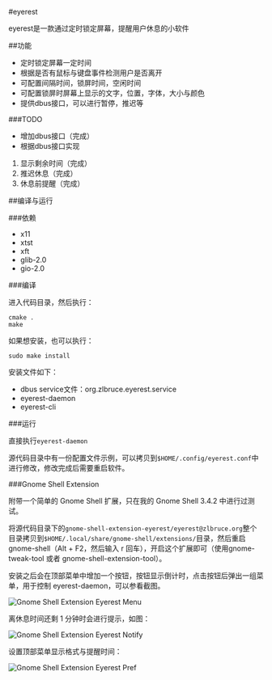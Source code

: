 #eyerest

eyerest是一款通过定时锁定屏幕，提醒用户休息的小软件

##功能

* 定时锁定屏幕一定时间
* 根据是否有鼠标与键盘事件检测用户是否离开
* 可配置间隔时间，锁屏时间，空闲时间
* 可配置锁屏时屏幕上显示的文字，位置，字体，大小与颜色
* 提供dbus接口，可以进行暂停，推迟等

###TODO

* 增加dbus接口（完成）
* 根据dbus接口实现
 1. 显示剩余时间（完成）
 2. 推迟休息（完成）
 3. 休息前提醒（完成）
 
##编译与运行

###依赖

* x11
* xtst
* xft
* glib-2.0
* gio-2.0

###编译

进入代码目录，然后执行：

    cmake .
    make

如果想安装，也可以执行：

    sudo make install

安装文件如下：

* dbus service文件：org.zlbruce.eyerest.service
* eyerest-daemon
* eyerest-cli

###运行

直接执行`eyerest-daemon`

源代码目录中有一份配置文件示例，可以拷贝到`$HOME/.config/eyerest.conf`中进行修改，修改完成后需要重启软件。

###Gnome Shell Extension

附带一个简单的 Gnome Shell 扩展，只在我的 Gnome Shell 3.4.2 中进行过测试。

将源代码目录下的`gnome-shell-extension-eyerest/eyerest@zlbruce.org`整个目录拷贝到`$HOME/.local/share/gnome-shell/extensions/`目录，然后重启 gnome-shell（Alt + F2，然后输入 r 回车），开启这个扩展即可（使用gnome-tweak-tool 或者 gnome-shell-extension-tool）。

安装之后会在顶部菜单中增加一个按钮，按钮显示倒计时，点击按钮后弹出一组菜单，用于控制 eyerest-daemon，可以参看截图。

![Gnome Shell Extension Eyerest Menu](http://i.imgur.com/yViv8.png)

离休息时间还剩 1 分钟时会进行提示，如图：

![Gnome Shell Extension Eyerest Notify](http://i.imgur.com/olRwd.png)

设置顶部菜单显示格式与提醒时间：

![Gnome Shell Extension Eyerest Pref](http://i.imgur.com/P2DWq.png)

